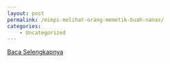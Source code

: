 ```yaml
---
layout: post
permalink: /mimpi-melihat-orang-memetik-buah-nanas/
categories:
    - Uncategorized
---
```


[Baca Selengkapnya](/09)